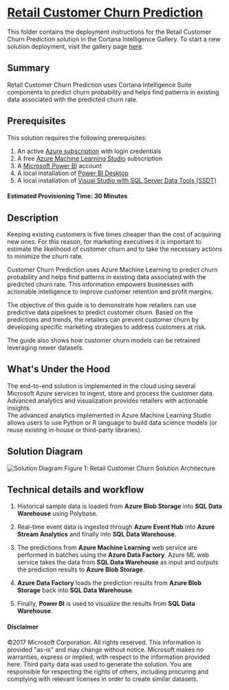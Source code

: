 # [Retail Customer Churn Prediction](https://gallery.cortanaintelligence.com/Solution/c2920246ecae45d28db7adc970d67c9b)

This folder contains the deployment instructions for the Retail Customer Churn Prediction solution in the Cortana Intelligence Gallery. To start a new solution deployment, visit the gallery page [here](https://gallery.cortanaintelligence.com/Solution/c2920246ecae45d28db7adc970d67c9b).

<Guide type="PostDeploymentGuidance" url="https://github.com/Azure/cortana-intelligence-churn-prediction-solution/blob/master/Automated%20Deployment%20Guide/Post%20Deployment%20Instructions.md"/>


## Summary
<Guide type="Summary">
Retail Customer Churn Prediction uses Cortana Intelligence Suite components to predict churn probability and helps find patterns in existing data associated with the predicted churn rate.
</Guide>


## Prerequisites
<Guide type="Prerequisites">
This solution requires the following prerequisites:

1.  An active [Azure subscription](https://azure.microsoft.com/en-us/) with login credentials
2.  A free [Azure Machine Learning Studio](https://azure.microsoft.com/en-us/services/machine-learning/) subscription
3.  A [Microsoft Power BI](https://powerbi.microsoft.com/en-us/) account
4.  A local installation of [Power BI Desktop](https://powerbi.microsoft.com/en-us/desktop/?gated=0&number=0)
5.  A local installation of [Visual Studio with SQL Server Data Tools (SSDT)](https://azure.microsoft.com/en-us/documentation/articles/sql-data-warehouse-install-visual-studio/)
</Guide>

#### Estimated Provisioning Time: <Guide type="EstimatedTime">30 Minutes</Guide>


## Description
<Guide type="Description">

Keeping existing customers is five times cheaper than the cost of acquiring new ones. For this reason, for marketing executives it is important to estimate the likelihood of customer churn and to take the necessary actions to minimize the churn rate.

Customer Churn Prediction uses Azure Machine Learning to predict churn probability and helps find patterns in existing data associated with the predicted churn rate. This information empowers businesses with actionable intelligence to improve customer retention and profit margins.

The objective of this guide is to demonstrate how retailers can use predictive data pipelines to predict customer churn. Based on the predictions and trends, the retailers can prevent customer churn by developing specific marketing strategies to address customers at risk. 

The guide also shows how customer churn models can be retrained leveraging newer datasets.

## What's Under the Hood
The end-to-end solution is implemented in the cloud using several Microsoft Azure services to ingest, store and process the customer data. Advanced analytics and visualization provides retailers with actionable insights.  
The advanced analytics implemented in Azure Machine Learning Studio allows users to use Python or R language to build data science models (or reuse existing in-house or third-party libraries).  

## Solution Diagram
![Solution Diagram](https://user-images.githubusercontent.com/18489406/27402331-4c0e7520-5694-11e7-911b-a6ed2b51eabe.png)
Figure 1: Retail Customer Churn Solution Architecture 

## Technical details and workflow

1.  Historical sample data is loaded from **Azure Blob Storage** into **SQL Data Warehouse** using Polybase.

2.  Real-time event data is ingested through **Azure Event Hub** into **Azure Stream Analytics** and finally into **SQL Data Warehouse**.

3.  The predictions from **Azure Machine Learning** web service are performed in batches using the **Azure Data Factory**. Azure ML web service takes the data from **SQL Data Warehouse** as input and outputs the prediction results to **Azure Blob Storage**.

4. **Azure Data Factory** loads the prediction results from **Azure Blob Storage** back into **SQL Data Warehouse**.

5.  Finally, **Power BI** is used to visualize the results from **SQL Data Warehouse**.

</Guide>

#### Disclaimer

©2017 Microsoft Corporation. All rights reserved.  This information is provided "as-is" and may change without notice. Microsoft makes no warranties, express or implied, with respect to the information provided here.  Third party data was used to generate the solution.  You are responsible for respecting the rights of others, including procuring and complying with relevant licenses in order to create similar datasets.
